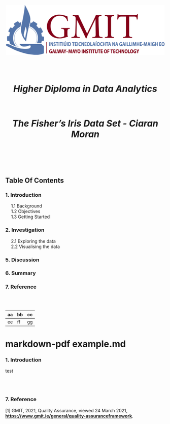 <br/>

<p align="center">
  <img src="./JPEGs/GMIT_logo.jpg" width="500" />
</p>  <Source: https://image.ibb.co/gw4Gen/Index_GMIT.png>

<br/>
<br/>

<h1 align="center"><em><strong>Higher Diploma in Data Analytics  </h1></em></strong><br/>
<h1 align="center"><em><strong>The Fisher’s Iris Data Set - Ciaran Moran </h1></em></strong><br/>

<br/>
<br/>
<br/>



## Table Of Contents 
### 1. Introduction 
&emsp; 1.1 Background <br>
&emsp; 1.2 Objectives <br>
&emsp; 1.3 Getting Started <br>          
### 2. Investigation
&emsp; 2.1 Exploring the data <br> 
&emsp; 2.2 Visualising the data <br>
### 5. Discussion 
### 6. Summary 
### 7. Reference 

<br/>
<br/>



aa|bb|cc
--|--|--
ee|ff|gg 

# markdown-pdf example.md



### 1. Introduction
test

<br/>
<br/>

### 7. Reference 
[1] GMIT, 2021, Quality Assurance, viewed 24 March 2021, **<https://www.gmit.ie/general/quality-assuranceframework>**.

































